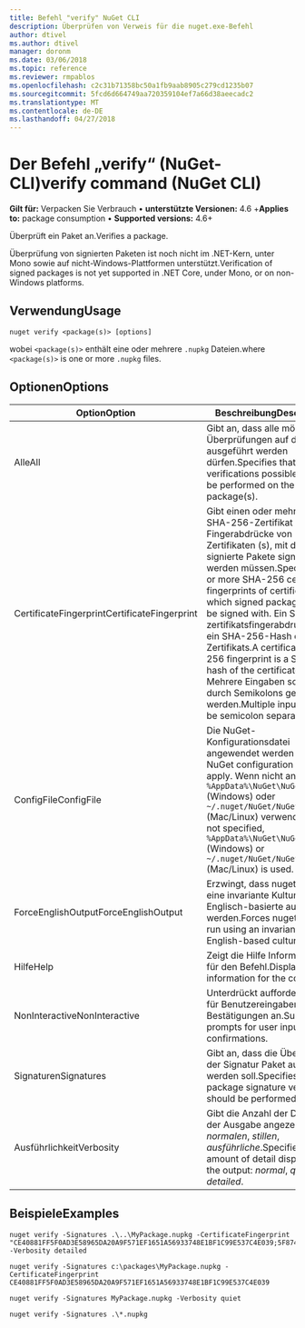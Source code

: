 ```yaml
---
title: Befehl "verify" NuGet CLI
description: Überprüfen von Verweis für die nuget.exe-Befehl
author: dtivel
ms.author: dtivel
manager: doronm
ms.date: 03/06/2018
ms.topic: reference
ms.reviewer: rmpablos
ms.openlocfilehash: c2c31b71358bc50a1fb9aab8905c279cd1235b07
ms.sourcegitcommit: 5fcd6d664749aa720359104ef7a66d38aeecadc2
ms.translationtype: MT
ms.contentlocale: de-DE
ms.lasthandoff: 04/27/2018
---
```

# <a name="verify-command-nuget-cli"></a><span data-ttu-id="23fde-103">Der Befehl „verify“ (NuGet-CLI)</span><span class="sxs-lookup"><span data-stu-id="23fde-103">verify command (NuGet CLI)</span></span>

<span data-ttu-id="23fde-104">**Gilt für:** Verpacken Sie Verbrauch &bullet; **unterstützte Versionen:** 4.6 +</span><span class="sxs-lookup"><span data-stu-id="23fde-104">**Applies to:** package consumption &bullet; **Supported versions:** 4.6+</span></span>

<span data-ttu-id="23fde-105">Überprüft ein Paket an.</span><span class="sxs-lookup"><span data-stu-id="23fde-105">Verifies a package.</span></span>

<span data-ttu-id="23fde-106">Überprüfung von signierten Paketen ist noch nicht im .NET-Kern, unter Mono sowie auf nicht-Windows-Plattformen unterstützt.</span><span class="sxs-lookup"><span data-stu-id="23fde-106">Verification of signed packages is not yet supported in .NET Core, under Mono, or on non-Windows platforms.</span></span>

## <a name="usage"></a><span data-ttu-id="23fde-107">Verwendung</span><span class="sxs-lookup"><span data-stu-id="23fde-107">Usage</span></span>

```cli
nuget verify <package(s)> [options]
```

<span data-ttu-id="23fde-108">wobei `<package(s)>` enthält eine oder mehrere `.nupkg` Dateien.</span><span class="sxs-lookup"><span data-stu-id="23fde-108">where `<package(s)>` is one or more `.nupkg` files.</span></span>

## <a name="options"></a><span data-ttu-id="23fde-109">Optionen</span><span class="sxs-lookup"><span data-stu-id="23fde-109">Options</span></span>

| <span data-ttu-id="23fde-110">Option</span><span class="sxs-lookup"><span data-stu-id="23fde-110">Option</span></span> | <span data-ttu-id="23fde-111">Beschreibung</span><span class="sxs-lookup"><span data-stu-id="23fde-111">Description</span></span> |
| --- | --- |
| <span data-ttu-id="23fde-112">Alle</span><span class="sxs-lookup"><span data-stu-id="23fde-112">All</span></span> | <span data-ttu-id="23fde-113">Gibt an, dass alle möglichen Überprüfungen auf die Pakete ausgeführt werden dürfen.</span><span class="sxs-lookup"><span data-stu-id="23fde-113">Specifies that all verifications possible should be performed on the package(s).</span></span> |
| <span data-ttu-id="23fde-114">CertificateFingerprint</span><span class="sxs-lookup"><span data-stu-id="23fde-114">CertificateFingerprint</span></span> | <span data-ttu-id="23fde-115">Gibt einen oder mehrere SHA-256-Zertifikat Fingerabdrücke von Zertifikaten (s), mit denen signierte Pakete signiert werden müssen.</span><span class="sxs-lookup"><span data-stu-id="23fde-115">Specifies one or more SHA-256 certificate fingerprints of certificates(s) which signed packages must be signed with.</span></span> <span data-ttu-id="23fde-116">Ein SHA-256 zertifikatsfingerabdruck ist ein SHA-256-Hash des Zertifikats.</span><span class="sxs-lookup"><span data-stu-id="23fde-116">A certificate SHA-256 fingerprint is a SHA-256 hash of the certificate.</span></span> <span data-ttu-id="23fde-117">Mehrere Eingaben sollten durch Semikolons getrennt werden.</span><span class="sxs-lookup"><span data-stu-id="23fde-117">Multiple inputs should be semicolon separated.</span></span> |
| <span data-ttu-id="23fde-118">ConfigFile</span><span class="sxs-lookup"><span data-stu-id="23fde-118">ConfigFile</span></span> | <span data-ttu-id="23fde-119">Die NuGet-Konfigurationsdatei angewendet werden soll.</span><span class="sxs-lookup"><span data-stu-id="23fde-119">The NuGet configuration file to apply.</span></span> <span data-ttu-id="23fde-120">Wenn nicht angegeben, `%AppData%\NuGet\NuGet.Config` (Windows) oder `~/.nuget/NuGet/NuGet.Config` (Mac/Linux) verwendet wird.</span><span class="sxs-lookup"><span data-stu-id="23fde-120">If not specified, `%AppData%\NuGet\NuGet.Config` (Windows) or `~/.nuget/NuGet/NuGet.Config` (Mac/Linux) is used.</span></span>|
| <span data-ttu-id="23fde-121">ForceEnglishOutput</span><span class="sxs-lookup"><span data-stu-id="23fde-121">ForceEnglishOutput</span></span> | <span data-ttu-id="23fde-122">Erzwingt, dass nuget.exe über eine invariante Kultur Englisch-basierte ausgeführt werden.</span><span class="sxs-lookup"><span data-stu-id="23fde-122">Forces nuget.exe to run using an invariant, English-based culture.</span></span> |
| <span data-ttu-id="23fde-123">Hilfe</span><span class="sxs-lookup"><span data-stu-id="23fde-123">Help</span></span> | <span data-ttu-id="23fde-124">Zeigt die Hilfe Informationen für den Befehl.</span><span class="sxs-lookup"><span data-stu-id="23fde-124">Displays help information for the command.</span></span> |
| <span data-ttu-id="23fde-125">NonInteractive</span><span class="sxs-lookup"><span data-stu-id="23fde-125">NonInteractive</span></span> | <span data-ttu-id="23fde-126">Unterdrückt aufforderungen für Benutzereingaben oder Bestätigungen an.</span><span class="sxs-lookup"><span data-stu-id="23fde-126">Suppresses prompts for user input or confirmations.</span></span> |
| <span data-ttu-id="23fde-127">Signaturen</span><span class="sxs-lookup"><span data-stu-id="23fde-127">Signatures</span></span> | <span data-ttu-id="23fde-128">Gibt an, dass die Überprüfung der Signatur Paket ausgeführt werden soll.</span><span class="sxs-lookup"><span data-stu-id="23fde-128">Specifies that package signature verification should be performed.</span></span> |
| <span data-ttu-id="23fde-129">Ausführlichkeit</span><span class="sxs-lookup"><span data-stu-id="23fde-129">Verbosity</span></span> | <span data-ttu-id="23fde-130">Gibt die Anzahl der Details in der Ausgabe angezeigt: *normalen*, *stillen*, *ausführliche*.</span><span class="sxs-lookup"><span data-stu-id="23fde-130">Specifies the amount of detail displayed in the output: *normal*, *quiet*, *detailed*.</span></span> |

## <a name="examples"></a><span data-ttu-id="23fde-131">Beispiele</span><span class="sxs-lookup"><span data-stu-id="23fde-131">Examples</span></span>

```cli
nuget verify -Signatures .\..\MyPackage.nupkg -CertificateFingerprint "CE40881FF5F0AD3E58965DA20A9F571EF1651A56933748E1BF1C99E537C4E039;5F874AAF47BCB268A19357364E7FBB09D6BF9E8A93E1229909AC5CAC865802E2" -Verbosity detailed

nuget verify -Signatures c:\packages\MyPackage.nupkg -CertificateFingerprint CE40881FF5F0AD3E58965DA20A9F571EF1651A56933748E1BF1C99E537C4E039

nuget verify -Signatures MyPackage.nupkg -Verbosity quiet

nuget verify -Signatures .\*.nupkg
```